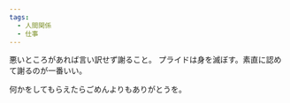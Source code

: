 ```yaml
---
tags:
  - 人間関係
  - 仕事
---
```

悪いところがあれば言い訳せず謝ること。
プライドは身を滅ぼす。素直に認めて謝るのが一番いい。

何かをしてもらえたらごめんよりもありがとうを。

